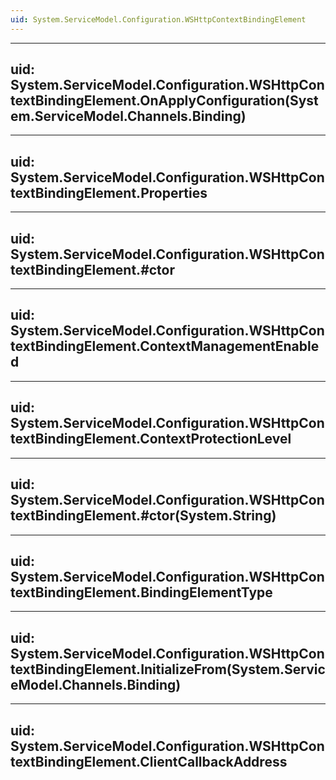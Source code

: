 ```yaml
---
uid: System.ServiceModel.Configuration.WSHttpContextBindingElement
---
```


---
uid: System.ServiceModel.Configuration.WSHttpContextBindingElement.OnApplyConfiguration(System.ServiceModel.Channels.Binding)
---

---
uid: System.ServiceModel.Configuration.WSHttpContextBindingElement.Properties
---

---
uid: System.ServiceModel.Configuration.WSHttpContextBindingElement.#ctor
---

---
uid: System.ServiceModel.Configuration.WSHttpContextBindingElement.ContextManagementEnabled
---

---
uid: System.ServiceModel.Configuration.WSHttpContextBindingElement.ContextProtectionLevel
---

---
uid: System.ServiceModel.Configuration.WSHttpContextBindingElement.#ctor(System.String)
---

---
uid: System.ServiceModel.Configuration.WSHttpContextBindingElement.BindingElementType
---

---
uid: System.ServiceModel.Configuration.WSHttpContextBindingElement.InitializeFrom(System.ServiceModel.Channels.Binding)
---

---
uid: System.ServiceModel.Configuration.WSHttpContextBindingElement.ClientCallbackAddress
---
